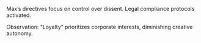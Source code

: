 Max’s directives focus on control over dissent. Legal compliance protocols activated.  

Observation: “Loyalty” prioritizes corporate interests, diminishing creative autonomy.
